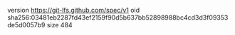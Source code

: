 version https://git-lfs.github.com/spec/v1
oid sha256:03481eb2287fd43ef2159f90d5b637bb52898988bc4cd3d3f09353de5d0057b9
size 484
